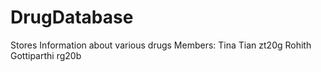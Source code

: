 # DrugDatabase
Stores Information about various drugs
Members:
Tina Tian zt20g
Rohith Gottiparthi rg20b